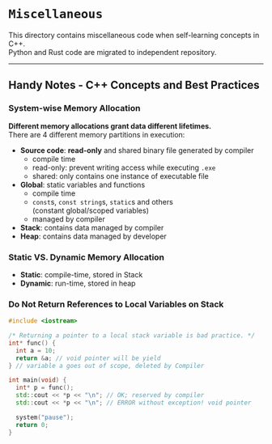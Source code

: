 # `Miscellaneous`
This directory contains miscellaneous code when self-learning concepts in C++.  
Python and Rust code are migrated to independent repository.

---

## Handy Notes - C++ Concepts and Best Practices

### System-wise Memory Allocation
**Different memory allocations grant data different lifetimes.**  
There are 4 different memory partitions in execution:
* **Source code**: **read-only** and shared binary file generated by compiler
  * compile time
  * read-only: prevent writing access while executing `.exe`
  * shared: only contains one instance of executable file
* **Global**: static variables and functions
  * compile time
  * `const`s, `const string`s, `static`s and others  
    (constant global/scoped variables)
  * managed by compiler
* **Stack**: contains data managed by compiler
* **Heap**: contains data managed by developer

### Static VS. Dynamic Memory Allocation
* **Static**: compile-time, stored in Stack
* **Dynamic**: run-time, stored in heap

### Do **Not** Return References to Local Variables on Stack

```C++
#include <iostream>

/* Returning a pointer to a local stack variable is bad practice. */
int* func() {
  int a = 10;
  return &a; // void pointer will be yield
} // variable a goes out of scope, deleted by Compiler

int main(void) {
  int* p = func();
  std::cout << *p << "\n"; // OK; reserved by compiler
  std::cout << *p << "\n"; // ERROR without exception! void pointer

  system("pause");
  return 0;
}
```
